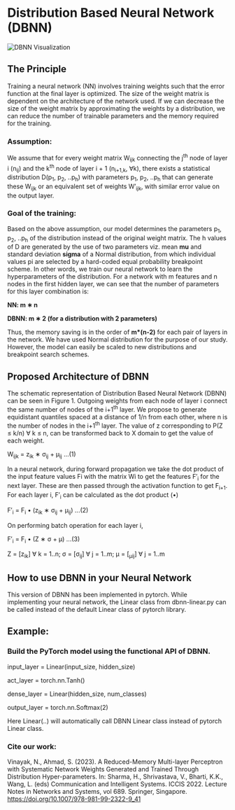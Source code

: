# Distribution Based Neural Network (DBNN)

![DBNN Visualization](dbnn-visualization.gif)

## The Principle
Training a neural network (NN) involves training weights such that the error
function at the final layer is optimized. The size of the weight matrix is dependent
on the architecture of the network used. If we can decrease the size of the weight
matrix by approximating the weights by a distribution, we can reduce the number
of trainable parameters and the memory required for the training.

### Assumption: 
We assume that for every weight matrix W<sub>ijk</sub> connecting the
j<sup>th</sup> node of layer i (n<sub>ij</sub>) and the k<sup>th</sup> node of layer i + 1 (n<sub>i+1,k</sub>, ∀k), there
exists a statistical distribution D(p<sub>1</sub>, p<sub>2</sub>, ..p<sub>h</sub>) with parameters p<sub>1</sub>, p<sub>2</sub>, ..p<sub>h</sub> that
can generate these W<sub>ijk</sub> or an equivalent set of weights W′<sub>ijk</sub>, with similar error
value on the output layer.

### Goal of the training: 
Based on the above assumption, our model determines
the parameters p<sub>1</sub>, p<sub>2</sub>, ..p<sub>h</sub> of the distribution instead of the original weight
matrix. The h values of D are generated by the use of two parameters viz. mean
**mu** and standard deviation **sigma** of a Normal distribution, from which individual
values pi are selected by a hard-coded equal probability breakpoint scheme. In other words, we train our neural network to learn the hyperparameters
of the distribution.
For a network with m features and n nodes in the first hidden layer, we can
see that the number of parameters for this layer combination is:

**NN: m ∗ n**

**DBNN: m ∗ 2 (for a distribution with 2 parameters)**

Thus, the memory saving is in the order of __m*(n-2)__ for each pair of layers
in the network.
We have used Normal distribution for the purpose of our study. However, the
model can easily be scaled to new distributions and breakpoint search schemes.

## Proposed Architecture of DBNN

The schematic representation of Distribution Based Neural Network (DBNN) can be seen
in Figure 1. Outgoing weights from each node of layer i connect the same number of
nodes of the i+1<sup>th</sup> layer. We propose to generate equidistant quantiles spaced at
a distance of 1/n from each other, where n is the number of nodes in the i+1<sup>th</sup>
layer. The value of z corresponding to P(Z ≤ k/n) ∀ k ≤ n, can be transformed
back to X domain to get the value of each weight.

W<sub>ijk</sub> = z<sub>ik</sub> ∗ σ<sub>ij</sub> + μ<sub>ij</sub> ...(1)

In a neural network, during forward propagation we take the dot product of
the input feature values Fi with the matrix Wi to get the features F′<sub>i</sub> for the next layer. These are then passed through the activation function to get F<sub>i+1</sub>.
For each layer i, F′<sub>i</sub> can be calculated as the dot product (•)

F′<sub>i</sub> = F<sub>i</sub> • (z<sub>ik</sub> ∗ σ<sub>ij</sub> + μ<sub>ij</sub>) ...(2)

On performing batch operation for each layer i,

F′<sub>i</sub> = F<sub>i</sub> • (Z ∗ σ + μ) ...(3)

Z = [z<sub>ik</sub>] ∀ k = 1..n; σ = [σ<sub>ij</sub>] ∀ j = 1..m; μ = [<sub>μij</sub>] ∀ j = 1..m


## How to use DBNN in your Neural Network

This version of DBNN has been implemented in pytorch.
While implementing your neural network, the Linear class from dbnn-linear.py can be called instead of the default Linear class of pytorch library.

## Example:

### Build the PyTorch model using the functional API of DBNN.
input_layer = Linear(input_size, hidden_size)

act_layer = torch.nn.Tanh()

dense_layer = Linear(hidden_size, num_classes)

output_layer = torch.nn.Softmax(2)


Here Linear(..) will automatically call DBNN Linear class instead of pytorch Linear class.

### Cite our work:
Vinayak, N., Ahmad, S. (2023). A Reduced-Memory Multi-layer Perceptron with Systematic Network Weights Generated and Trained Through Distribution Hyper-parameters. In: Sharma, H., Shrivastava, V., Bharti, K.K., Wang, L. (eds) Communication and Intelligent Systems. ICCIS 2022. Lecture Notes in Networks and Systems, vol 689. Springer, Singapore. https://doi.org/10.1007/978-981-99-2322-9_41
